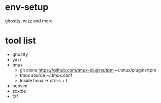 # env-setup
ghostty, wizz and more

# tool list
- ghostty
- yazi
- tmux
  - git clone https://github.com/tmux-plugins/tpm ~/.tmux/plugins/tpm
  - tmux source ~/.tmux.conf
  - Inside tmux -> ctrl-s + I
- neovim
- zoxide
- fzf
